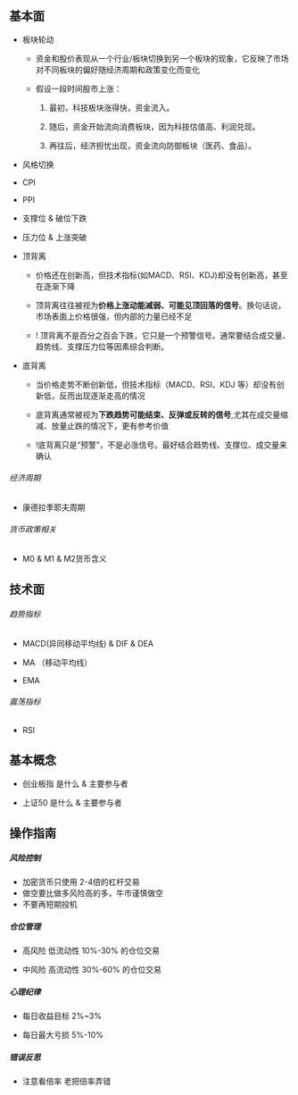 # 

## 基本面

- 板块轮动
  
  - 资金和股价表现从一个行业/板块切换到另一个板块的现象，它反映了市场对不同板块的偏好随经济周期和政策变化而变化
  
  - 假设一段时间股市上涨：
    
    1. 最初，科技板块涨得快，资金流入。
    
    2. 随后，资金开始流向消费板块，因为科技估值高、利润兑现。
    
    3. 再往后，经济担忧出现，资金流向防御板块（医药、食品）。

- 风格切换

- CPI 

- PPI

- 支撑位 & 破位下跌

- 压力位 & 上涨突破

- 顶背离
  
  - 价格还在创新高，但技术指标(如MACD、RSI、KDJ)却没有创新高，甚至在逐渐下降
  
  - 顶背离往往被视为**价格上涨动能减弱、可能见顶回落的信号**。换句话说，市场表面上价格很强，但内部的力量已经不足
  
  - ! 顶背离不是百分之百会下跌，它只是一个预警信号。通常要结合成交量、趋势线、支撑压力位等因素综合判断。

- 底背离
  
  - 当价格走势不断创新低，但技术指标（MACD、RSI、KDJ 等）却没有创新低，反而出现逐渐走高的情况
  
  - 底背离通常被视为**下跌趋势可能结束、反弹或反转的信号**,尤其在成交量缩减、放量止跌的情况下，更有参考价值
  
  - !底背离只是“预警”，不是必涨信号。最好结合趋势线、支撑位、成交量来确认

###### 经济周期

- 康德拉季耶夫周期

###### 货币政策相关

- M0 & M1 & M2货币含义

## 技术面

###### 趋势指标

- MACD(异同移动平均线) & DIF & DEA

- MA （移动平均线）

- EMA

###### 震荡指标

- RSI

## 基本概念

- 创业板指 是什么 & 主要参与者

- 上证50 是什么 & 主要参与者

## 操作指南

##### 风险控制

- 加密货币只使用 2-4倍的杠杆交易
- 做空要比做多风险高的多，牛市谨慎做空
- 不要再短期投机

##### 仓位管理

- 高风险 低流动性 10%-30% 的仓位交易

- 中风险 高流动性 30%-60% 的仓位交易

##### 心理纪律

- 每日收益目标 2%~3%

- 每日最大亏损 5%-10%

##### 错误反思

+ 注意看倍率 老把倍率弄错
